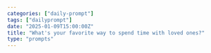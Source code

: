 ```yaml
---
categories: ["daily-prompt"]
tags: ["dailyprompt"]
date: "2025-01-09T15:00:00Z"
title: "What's your favorite way to spend time with loved ones?"
type: "prompts"
---
```

